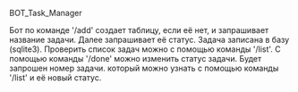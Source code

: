 BOT_Task_Manager

Бот по команде '/add' создает таблицу, если её нет, и запрашивает название задачи. Далее запрашивает её статус. Задача записана в базу (sqlite3).
Проверить список задач можно с помощью команды '/list'.
С помощью команды '/done' можно изменить статус задачи. Будет запрошен номер задачи. который можно узнать с помощью команды '/list' и её новый статус.
